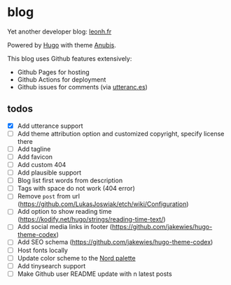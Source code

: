 # blog

Yet another developer blog: [leonh.fr](https://leonh.fr/)

Powered by [Hugo](https://gohugo.io/) with theme [Anubis](https://github.com/Mitrichius/hugo-theme-anubis).

This blog uses Github features extensively:
- Github Pages for hosting
- Github Actions for deployment
- Github issues for comments (via [utteranc.es](https://utteranc.es/))

## todos

- [x] Add utterance support
- [ ] Add theme attribution option and customized copyright, specify license there
- [ ] Add tagline
- [ ] Add favicon
- [ ] Add custom 404
- [ ] Add plausible support
- [ ] Blog list first words from description
- [ ] Tags with space do not work (404 error)
- [ ] Remove `post` from url (https://github.com/LukasJoswiak/etch/wiki/Configuration) 
- [ ] Add option to show reading time (https://kodify.net/hugo/strings/reading-time-text/)
- [ ] Add social media links in footer (https://github.com/jakewies/hugo-theme-codex)
- [ ] Add SEO schema (https://github.com/jakewies/hugo-theme-codex)
- [ ] Host fonts locally
- [ ] Update color scheme to the [Nord palette](https://github.com/arcticicestudio/nord)
- [ ] Add tinysearch support
- [ ] Make Github user README update with n latest posts